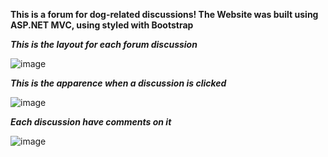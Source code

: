 **This is a forum for dog-related discussions! The Website was built using ASP.NET MVC, using styled with Bootstrap**


***This is the layout for each forum discussion***

![image](https://github.com/user-attachments/assets/a3b94adb-b206-40d8-84bc-4387fdf439da)


***This is the apparence when a discussion is clicked***

![image](https://github.com/user-attachments/assets/f447ba81-fed4-4d36-8166-aa4775710e7f)


***Each discussion have comments on it***

![image](https://github.com/user-attachments/assets/79192b0a-af98-4aba-b04e-eb6b42ae9438)
